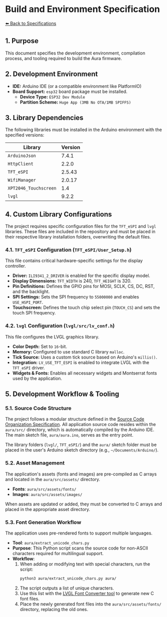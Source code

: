 # Build and Environment Specification

[⬅️ Back to Specifications](../SPECS.md)

## 1. Purpose

This document specifies the development environment, compilation process, and tooling required to build the Aura firmware.

## 2. Development Environment

-   **IDE:** Arduino IDE (or a compatible environment like PlatformIO)
-   **Board Support:** `esp32` board package must be installed.
    -   **Device Type:** `ESP32 Dev Module`
    -   **Partition Scheme:** `Huge App (3MB No OTA/1MB SPIFFS)`

## 3. Library Dependencies

The following libraries must be installed in the Arduino environment with the specified versions:

| Library               | Version      |
| --------------------- | ------------ |
| `ArduinoJson`         | 7.4.1        |
| `HttpClient`          | 2.2.0        |
| `TFT_eSPI`            | 2.5.43       |
| `WifiManager`         | 2.0.17       |
| `XPT2046_Touchscreen` | 1.4          |
| `lvgl`                | 9.2.2        |

## 4. Custom Library Configurations

The project requires specific configuration files for the `TFT_eSPI` and `lvgl` libraries. These files are included in the repository and must be placed in their respective library installation folders, overwriting the default files.

### 4.1. `TFT_eSPI` Configuration (`TFT_eSPI/User_Setup.h`)

This file contains critical hardware-specific settings for the display controller.

-   **Driver:** `ILI9341_2_DRIVER` is enabled for the specific display model.
-   **Display Dimensions:** `TFT_WIDTH` is 240, `TFT_HEIGHT` is 320.
-   **Pin Definitions:** Defines the GPIO pins for MOSI, SCLK, CS, DC, RST, and the backlight.
-   **SPI Settings:** Sets the SPI frequency to `55000000` and enables `USE_HSPI_PORT`.
-   **Touchscreen:** Defines the touch chip select pin (`TOUCH_CS`) and sets the touch SPI frequency.

### 4.2. `lvgl` Configuration (`lvgl/src/lv_conf.h`)

This file configures the LVGL graphics library.

-   **Color Depth:** Set to `16`-bit.
-   **Memory:** Configured to use standard C library `malloc`.
-   **Tick Source:** Uses a custom tick source based on Arduino's `millis()`.
-   **Integration:** `LV_USE_TFT_ESPI` is enabled to integrate LVGL with the `TFT_eSPI` driver.
-   **Widgets & Fonts:** Enables all necessary widgets and Montserrat fonts used by the application.

## 5. Development Workflow & Tooling

### 5.1. Source Code Structure

The project follows a modular structure defined in the [Source Code Organization Specification](./09-source-code-organization.md). All application source code resides within the `aura/src/` directory, which is automatically compiled by the Arduino IDE. The main sketch file, `aura/aura.ino`, serves as the entry point.

The library folders (`lvgl/`, `TFT_eSPI/`) and the `aura/` sketch folder must be placed in the user's Arduino sketch directory (e.g., `~/Documents/Arduino/`).

### 5.2. Asset Management

The application's assets (fonts and images) are pre-compiled as C arrays and located in the `aura/src/assets/` directory.

-   **Fonts**: `aura/src/assets/fonts/`
-   **Images**: `aura/src/assets/images/`

When assets are updated or added, they must be converted to C arrays and placed in the appropriate asset directory.

### 5.3. Font Generation Workflow

The application uses pre-rendered fonts to support multiple languages.

-   **Tool**: `aura/extract_unicode_chars.py`
-   **Purpose**: This Python script scans the source code for non-ASCII characters required for multilingual support.
-   **Workflow**:
    1.  When adding or modifying text with special characters, run the script:
        ```bash
        python3 aura/extract_unicode_chars.py aura/
        ```
    2.  The script outputs a list of unique characters.
    3.  Use this list with the [LVGL Font Converter tool](https://lvgl.io/tools/fontconverter) to generate new C font files.
    4.  Place the newly generated font files into the `aura/src/assets/fonts/` directory, replacing the old ones. 